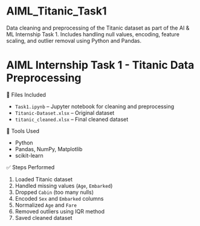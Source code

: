 # AIML_Titanic_Task1
Data cleaning and preprocessing of the Titanic dataset as part of the AI &amp; ML Internship Task 1. Includes handling null values, encoding, feature scaling, and outlier removal using Python and Pandas.
# AIML Internship Task 1 - Titanic Data Preprocessing

📄 Files Included
- `Task1.ipynb` – Jupyter notebook for cleaning and preprocessing
- `Titanic-Dataset.xlsx` – Original dataset
- `titanic_cleaned.xlsx` – Final cleaned dataset

🔧 Tools Used
- Python
- Pandas, NumPy, Matplotlib
- scikit-learn

✅ Steps Performed
1. Loaded Titanic dataset
2. Handled missing values (`Age`, `Embarked`)
3. Dropped `Cabin` (too many nulls)
4. Encoded `Sex` and `Embarked` columns
5. Normalized `Age` and `Fare`
6. Removed outliers using IQR method
7. Saved cleaned dataset
